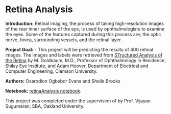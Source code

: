 # Retina Analysis

**Introduction:** Retinal imaging, the process of taking high-resolution images of the rear inner surface of the eye, is used by ophthalmologists to examine the eyes. Some of the features captured during this process are; the optic nerve, fovea, surrounding vessels, and the retinal layer.

**Project Goal:** - This project will be predicting the results of 400 retinal images. The images and labels were retrieved from [STructured Analysis of the Retina](https://cecas.clemson.edu/~ahoover/stare/) by M. Goldbaum, M.D., Professor of Ophthalmology in Residence, Shiley Eye Institute, and Adam Hoover, Department of Electrical and Computer Engineering, Clemson University.

**Authors:** Osarodion Ogbebor Evans and Sheila Brooks 

**Notebook:** [retinaAnalysis notebook](retinaAnalysis.ipynb).

This project was completed under the supervision of by Prof. Vijayan Sugumaran, SBA, Oakland University.

